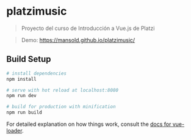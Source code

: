 # platzimusic

> Proyecto del curso de Introducción a Vue.js de Platzi

> Demo: https://mansold.github.io/platzimusic/

## Build Setup

``` bash
# install dependencies
npm install

# serve with hot reload at localhost:8080
npm run dev

# build for production with minification
npm run build
```

For detailed explanation on how things work, consult the [docs for vue-loader](http://vuejs.github.io/vue-loader).
